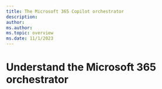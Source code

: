 ```yaml
---
title: The Microsoft 365 Copilot orchestrator
description: 
author: 
ms.author:
ms.topic: overview
ms.date: 11/1/2023
---
```


# Understand the Microsoft 365 orchestrator
